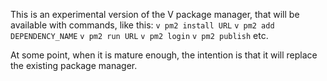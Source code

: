This is an experimental version of the V package manager, 
that will be available with commands, like this:
`v pm2 install URL`
`v pm2 add DEPENDENCY_NAME`
`v pm2 run URL`
`v pm2 login`
`v pm2 publish`
etc.

At some point, when it is mature enough,
the intention is that it will replace the existing package manager.
